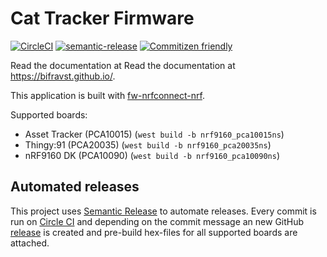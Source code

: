 # Cat Tracker Firmware

[![CircleCI](https://circleci.com/gh/bifravst/cat-tracker-fw/tree/saga.svg?style=svg)](https://circleci.com/gh/bifravst/cat-tracker-fw/tree/saga)
[![semantic-release](https://img.shields.io/badge/%20%20%F0%9F%93%A6%F0%9F%9A%80-semantic--release-e10079.svg)](https://github.com/semantic-release/semantic-release)
[![Commitizen friendly](https://img.shields.io/badge/commitizen-friendly-brightgreen.svg)](http://commitizen.github.io/cz-cli/)

Read the documentation at Read the documentation at https://bifravst.github.io/.

This application is built with [fw-nrfconnect-nrf](https://github.com/NordicPlayground/fw-nrfconnect-nrf).

Supported boards:

- Asset Tracker (PCA10015) (`west build -b nrf9160_pca10015ns`)
- Thingy:91 (PCA20035) (`west build -b nrf9160_pca20035ns`)
- nRF9160 DK (PCA10090) (`west build -b nrf9160_pca10090ns`)

## Automated releases

This project uses [Semantic Release](https://github.com/semantic-release/semantic-release) to automate releases. Every commit is run on [Circle CI](https://circleci.com/gh/bifravst/cat-tracker-fw/tree/saga) and depending on the commit message an new GitHub [release](https://github.com/bifravst/cat-tracker-fw/releases) is created and pre-build hex-files for all supported boards are attached.
